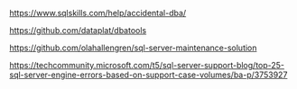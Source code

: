 
https://www.sqlskills.com/help/accidental-dba/

https://github.com/dataplat/dbatools

https://github.com/olahallengren/sql-server-maintenance-solution

https://techcommunity.microsoft.com/t5/sql-server-support-blog/top-25-sql-server-engine-errors-based-on-support-case-volumes/ba-p/3753927
